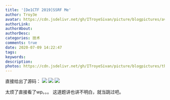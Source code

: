 ```yaml
---
title: '[De1CTF 2019]SSRF Me'
author: Troy3e
avatar: https://cdn.jsdelivr.net/gh/ITroyeSivan/picture/blogpictures/avatar.jpg
authorLink: 
authorAbout: 
authorDesc: 
categories: 技术
comments: true
date: 2020-07-09 14:22:47
tags:
keywords:
description:
photos: https://cdn.jsdelivr.net/gh/ITroyeSivan/picture/blogpictures/thumb-1920-278051.jpg
---
```

直接给出了源码：
![](https://cdn.jsdelivr.net/gh/ITroyeSivan/picture/blogpictures/20200709153859.png)
![](https://cdn.jsdelivr.net/gh/ITroyeSivan/picture/blogpictures/20200709153915.png)
![](https://cdn.jsdelivr.net/gh/ITroyeSivan/picture/blogpictures/20200709153928.png)

太烦了直接看了wp。。。
这道题讲也讲不明白，就当跳过吧。
